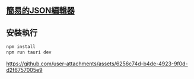 ## [簡易的JSON編輯器](https://jsoneditoronline.org/)

## 安裝執行
```bash
npm install
npm run tauri dev
```

https://github.com/user-attachments/assets/6256c74d-b4de-4923-9f0d-d2f6757005e9
